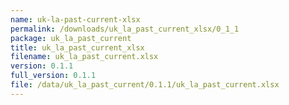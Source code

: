 ```yaml
---
name: uk-la-past-current-xlsx
permalink: /downloads/uk_la_past_current_xlsx/0_1_1
package: uk_la_past_current
title: uk_la_past_current_xlsx
filename: uk_la_past_current.xlsx
version: 0.1.1
full_version: 0.1.1
file: /data/uk_la_past_current/0.1.1/uk_la_past_current.xlsx
---
```

